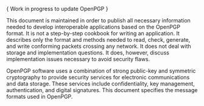 { Work in progress to update OpenPGP }

This document is maintained in order to publish all necessary
information needed to develop interoperable applications based on the
OpenPGP format.  It is not a step-by-step cookbook for writing an
application.  It describes only the format and methods needed to read,
check, generate, and write conforming packets crossing any network.
It does not deal with storage and implementation questions.  It does,
however, discuss implementation issues necessary to avoid security
flaws.

OpenPGP software uses a combination of strong public-key and symmetric
cryptography to provide security services for electronic
communications and data storage.  These services include
confidentiality, key management, authentication, and digital
signatures.  This document specifies the message formats used in
OpenPGP.
